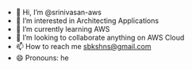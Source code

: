 - 👋 Hi, I’m @srinivasan-aws
- 👀 I’m interested in Architecting Applications
- 🌱 I’m currently learning AWS
- 💞️ I’m looking to collaborate anything on AWS Cloud 
- 📫 How to reach me sbkshns@gmail.com
- 😄 Pronouns: he

<!---
srinivasan-aws/srinivasan-aws is a ✨ special ✨ repository because its `README.md` (this file) appears on your GitHub profile.
You can click the Preview link to take a look at your changes.
--->
